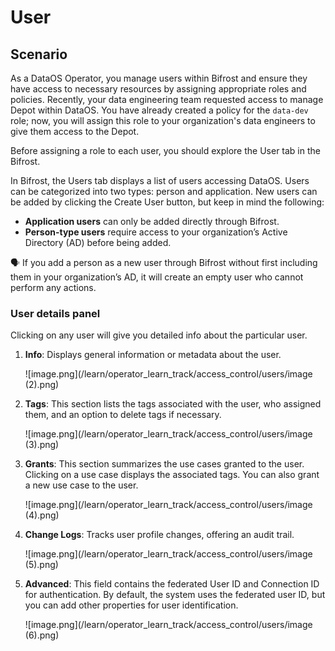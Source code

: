 # User

## Scenario

As a DataOS Operator, you manage users within Bifrost and ensure they have access to necessary resources by assigning appropriate roles and policies. Recently, your data engineering team requested access to manage Depot within DataOS. You have already created a policy for the `data-dev` role; now, you will assign this role to your organization's data engineers to give them access to the Depot. 

Before assigning a role to each user, you should explore the User tab in the Bifrost.

In Bifrost, the Users tab displays a list of users accessing DataOS. Users can be categorized into two types: person and application. New users can be added by clicking the Create User button, but keep in mind the following:

- **Application users** can only be added directly through Bifrost.
- **Person-type users** require access to your organization’s Active Directory (AD) before being added.

<aside class="callout">
🗣️ If you add a person as a new user through Bifrost without first including them in your organization’s AD, it will create an empty user who cannot perform any actions.
</aside>

### **User details panel**

Clicking on any user will give you detailed info about the particular user. 

1. **Info**: Displays general information or metadata about the user.
    
    ![image.png](/learn/operator_learn_track/access_control/users/image (2).png)
    
2. **Tags**: This section lists the tags associated with the user, who assigned them, and an option to delete tags if necessary.
    
    ![image.png](/learn/operator_learn_track/access_control/users/image (3).png)
    
3. **Grants**: This section summarizes the use cases granted to the user. Clicking on a use case displays the associated tags. You can also grant a new use case to the user.
    
    ![image.png](/learn/operator_learn_track/access_control/users/image (4).png)
    
4. **Change Logs**: Tracks user profile changes, offering an audit trail.
    
    ![image.png](/learn/operator_learn_track/access_control/users/image (5).png)
    
5. **Advanced**: This field contains the federated User ID and Connection ID for authentication. By default, the system uses the federated user ID, but you can add other properties for user identification.
    
    ![image.png](/learn/operator_learn_track/access_control/users/image (6).png)
    